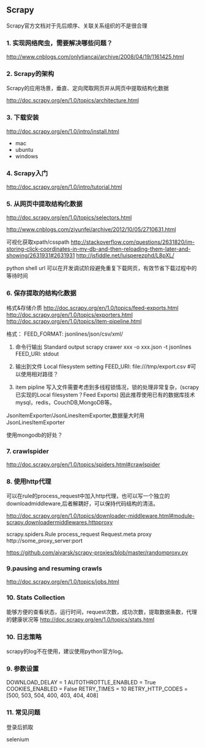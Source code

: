 ## Scrapy
Scrapy官方文档对于先后顺序、关联关系组织的不是很合理

### 1.  实现网络爬虫，需要解决哪些问题？
http://www.cnblogs.com/onlytiancai/archive/2008/04/19/1161425.html

### 2. Scrapy的架构
Scrapy的应用场景，垂直、定向爬取网页并从网页中提取结构化数据

http://doc.scrapy.org/en/1.0/topics/architecture.html

### 3. 下载安装
http://doc.scrapy.org/en/1.0/intro/install.html

- mac
- ubuntu
- windows

### 4. Scrapy入门
http://doc.scrapy.org/en/1.0/intro/tutorial.html

### 5. 从网页中提取结构化数据
http://doc.scrapy.org/en/1.0/topics/selectors.html

http://www.cnblogs.com/ziyunfei/archive/2012/10/05/2710631.html

可视化获取xpath/csspath
http://stackoverflow.com/questions/2631820/im-storing-click-coordinates-in-my-db-and-then-reloading-them-later-and-showing/2631931#2631931
http://jsfiddle.net/luisperezphd/L8pXL/

python shell url 
可以在开发调试阶段避免重复下载网页，有效节省下载过程中的等待时间

### 6. 保存提取的结构化数据
格式&存储介质
http://doc.scrapy.org/en/1.0/topics/feed-exports.html
http://doc.scrapy.org/en/1.0/topics/exporters.html
http://doc.scrapy.org/en/1.0/topics/item-pipeline.html

格式：
FEED_FORMAT: jsonlines/json/csv/xml/

1. 命令行输出 Standard output
scrapy crawer xxx  -o xxx.json -t jsonlines
FEED_URI: stdout

2. 输出到文件 Local filesystem 
setting
FEED_URI: file:///tmp/export.csv #可以使用相对路径？


3. item pipline
写入文件需要考虑到多线程锁情况，锁的处理非常复杂，(scrapy已实现的Local filesystem？Feed Exports)
因此推荐使用已有的数据库技术mysql，redis，CouchDB,MongoDB等。

JsonItemExporter/JsonLinesItemExporter,数据量大时用JsonLinesItemExporter

使用mongodb的好处？

### 7. crawlspider
http://doc.scrapy.org/en/1.0/topics/spiders.html#crawlspider

### 8. 使用http代理
可以在rule的process_request中加入http代理，也可以写一个独立的downloadmiddleware,后者解耦好，可以保持代码结构的清洁。

http://doc.scrapy.org/en/1.0/topics/downloader-middleware.html#module-scrapy.downloadermiddlewares.httpproxy

scrapy.spiders.Rule process_request 
Request.meta proxy http://some_proxy_server:port

https://github.com/aivarsk/scrapy-proxies/blob/master/randomproxy.py

### 9.pausing and resuming crawls
http://doc.scrapy.org/en/1.0/topics/jobs.html

### 10. Stats Collection
能够方便的查看状态，运行时间，request次数，成功次数，提取数据条数，代理的健康状况等
http://doc.scrapy.org/en/1.0/topics/stats.html

### 10. 日志策略
scrapy的log不在使用，建议使用python官方log。

### 9. 参数设置
DOWNLOAD_DELAY = 1
AUTOTHROTTLE_ENABLED = True
COOKIES_ENABLED = False
RETRY_TIMES = 10
RETRY_HTTP_CODES = [500, 503, 504, 400, 403, 404, 408]

### 11. 常见问题

登录后抓取

selenium

